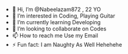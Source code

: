 - 👋 Hi, I’m @Nabeelazam872 , 22 YO
- 👀 I’m interested in Coding, Playing Guitar
- 🌱 I’m currently learning Developing
- 💞️ I’m looking to collaborate on Codes
- 📫 How to reach me Use my Email
- ⚡ Fun fact: I am Naughty As Well Hehehehe

<!---
Nabeelazam872/Nabeelazam872 is a ✨ special ✨ repository because its `README.md` (this file) appears on your GitHub profile.
You can click the Preview link to take a look at your changes.
--->
